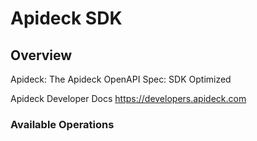# Apideck SDK

## Overview

Apideck: The Apideck OpenAPI Spec: SDK Optimized

Apideck Developer Docs
<https://developers.apideck.com>

### Available Operations
